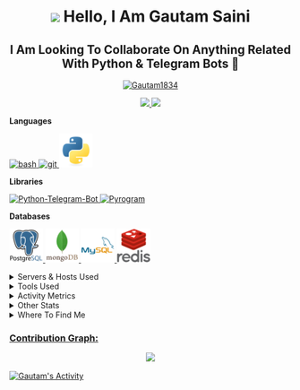 <h1 align="center"><img src="https://media.giphy.com/media/hvRJCLFzcasrR4ia7z/giphy.gif" width="25px"> Hello, I Am Gautam Saini</h1>
<h2 align="center">I Am Looking To Collaborate On Anything Related With Python & Telegram Bots 🤖</h2>




<p align="center"> <a href="https://github.com/Gautam1834"><img src="https://komarev.com/ghpvc/?username=Gautam1834&label=Profile%20views&color=red&style=for-the-badge" alt="Gautam1834" height="40" /></a> </p>

<p align="center">
<a href="https://github.com/gautam1834">
  <img height="200" src="https://github-readme-stats.vercel.app/api?username=gautam1834&show_icons=true&theme=dracula&include_all_commits=true&count_private=true"/>
  <img height="200" src="https://github-readme-stats.vercel.app/api/top-langs/?username=gautam1834&theme=dracula"/>
</a></p>


**Languages**

<p align="left"> <a href="https://www.gnu.org/software/bash/" target="_blank"> <img src="https://www.vectorlogo.zone/logos/gnu_bash/gnu_bash-icon.svg" alt="bash" width="60" height="60"/> </a> <a href="https://git-scm.com/" target="_blank"> <img src="https://github.com/Thomas-George-T/Thomas-George-T/raw/master/assets/git.svg" alt="git" width="60" height="60"/> </a> <a href="https://www.python.org" target="_blank"> <img src="https://raw.githubusercontent.com/devicons/devicon/master/icons/python/python-original.svg" alt="python" width="60" height="60"/> </a> </p>

**Libraries**
<p align="left"> <a href="https://github.com/python-telegram-bot/python-telegram-bot" target="_blank"> <img src="https://raw.githubusercontent.com/python-telegram-bot/logos/master/logo/png/ptb-logo_240.png" alt="Python-Telegram-Bot" width="60" height="60"/>
</a><a href="https://github.com/pyrogram/pyrogram" target="_blank"> <img src="https://docs.pyrogram.org/_static/pyrogram.png" alt="Pyrogram" width="60" height="60"/> </a> </p>


**Databases**
<p align="left"> <a href="https://www.postgresql.org" target="_blank"> <img src="https://raw.githubusercontent.com/devicons/devicon/master/icons/postgresql/postgresql-original-wordmark.svg" alt="Postgresql" width="60" height="60"/> </a>  <a href="https://www.mongodb.com/" target="_blank"> <img src="https://raw.githubusercontent.com/devicons/devicon/master/icons/mongodb/mongodb-original-wordmark.svg" alt="MongoDB" width="60" height="60"/> </a> <a href="https://www.mysql.com/" target="_blank"> <img src="https://raw.githubusercontent.com/devicons/devicon/master/icons/mysql/mysql-original-wordmark.svg" alt="MySQL" width="60" height="60"/> </a> <a href="https://redis.io/" target="_blank"> <img src="https://raw.githubusercontent.com/devicons/devicon/master/icons/redis/redis-original-wordmark.svg" alt="Redis" width="60" height="60"/> </a> </p>

<details>
    <summary>Servers & Hosts Used</summary>
    <br/>
  
<p align="left"> 
<a href="https://github.com/" target="_blank"> <img src="https://github.com/devicons/devicon/raw/master/icons/github/github-original-wordmark.svg" alt="github" width="60" height="60"/> </a> <a href="https://cloudflare.com/" target="_blank"> <img src="https://www.vectorlogo.zone/logos/cloudflare/cloudflare-icon.svg" alt="clouflare" width="60" height="60"/> </a> <a href="https://netlify.com/" target="_blank"> <img src="https://www.vectorlogo.zone/logos/netlify/netlify-icon.svg" alt="netlify" width="60" height="60"/> </a> <a href="https://azure.microsoft.com/en-in/" target="_blank"> <img src="https://www.vectorlogo.zone/logos/microsoft_azure/microsoft_azure-icon.svg" alt="azure" width="60" height="60"/> </a> <a href="https://heroku.com" target="_blank"> <img src="https://github.com/Thomas-George-T/Thomas-George-T/raw/master/assets/heroku.svg" alt="heroku" width="60" height="60"/> </a> <a href="https://www.linux.org/" target="_blank"> <img src="https://raw.githubusercontent.com/devicons/devicon/master/icons/linux/linux-original.svg" alt="linux" width="60" height="60"/> </a> <a href="https://vercel.com/" target="_blank"><img src="https://logovtor.com/wp-content/uploads/2020/10/vercel-inc-logo-vector.png" alt="Vercel" width="60" height="60"/> </a> <a href="https://qovery.com/" target="_blank"> <img src="https://raw.githubusercontent.com/Qovery/public-resources/master/qovery_square_new_logo_with_margin.png" alt="qovery" width="60" height="60"/> </a> </p>

</details>


<details>
    <summary>Tools Used</summary>
    <br/>
  
<p align="left"> <a href="https://www.docker.com/" target="_blank"> <img src="https://raw.githubusercontent.com/devicons/devicon/master/icons/docker/docker-original-wordmark.svg" alt="Docker" width="60" height="60"/> </a> <a href="https://code.visualstudio.com/" target="_blank"> <img src="https://github.com/devicons/devicon/raw/master/icons/vscode/vscode-original-wordmark.svg" alt="VSCode" width="60" height="60"/> <a href="https://ubuntu.com" target="_blank"> <img src="https://raw.githubusercontent.com/devicons/devicon/master/icons/ubuntu/ubuntu-plain-wordmark.svg" alt="Ubuntu" width="58" height="58"/> </a> </p>

</details>

<details>
  <summary>Activity Metrics</summary>
  <br/>
<p align="left"> <a href="https://github.com/Gautam1834"> <img src="https://metrics.lecoq.io/Gautam1834?template=classic&isocalendar=1&languages=1&stars=1&followup=1&people=1&activity=1&achievements=1&discussions=1&introduction=1&base.indepth=false&base.hireable=false&isocalendar.duration=half-year&languages.limit=8&languages.threshold=0%25&languages.other=true&languages.colors=github&languages.sections=most-used&languages.indepth=false&languages.analysis.timeout=15&languages.categories=markup%2C%20programming&languages.recent.categories=markup%2C%20programming&languages.recent.load=300&languages.recent.days=14&stars.limit=4&followup.sections=repositories&followup.indepth=false&followup.archived=false&people.limit=24&people.identicons=false&people.identicons.hide=false&people.size=28&people.types=followers%2C%20following&people.shuffle=false&activity.limit=5&activity.load=300&activity.days=14&activity.visibility=all&activity.timestamps=false&activity.filter=all&achievements.threshold=C&achievements.secrets" alt="Gautam1834" /></a> </p>

</details>

<details>
  <summary>Other Stats</summary>
  <br/>
<p align="left"> <a href="https://github.com/Gautam1834"><img src="https://github-profile-trophy.vercel.app/?username=Gautam1834&show_icons=true" alt="Gautam1834" /></a> </p>

</details>

<details>
  <summary>Where To Find Me</summary>
  <br/>

<p align="left"><a href="https://t.me/Gautam1834"> <img src="https://img.shields.io/badge/Telegram-2CA5E0?style=for-the-badge&logo=telegram&logoColor=white"</a> </p>
<p align="left"><a href="https://github.com/Gautam1834"> <img src="https://img.shields.io/badge/-Github-181717?style=for-the-badge&logo=Github&logoColor=white" </a></p>  
</details>

### Contribution Graph:

<p align="center">
  <a href="https://github.com/Gautam1834">
    <img src="https://github-readme-streak-stats.herokuapp.com/?user=Gautam1834&theme=tokyonight_duo"/>
  </a>
</p>
<a href="https://github.com/Gautam1834"><img alt="Gautam's Activity" src="https://activity-graph.herokuapp.com/graph?username=Gautam1834&theme=dracula&hide_border=false" /></a>
